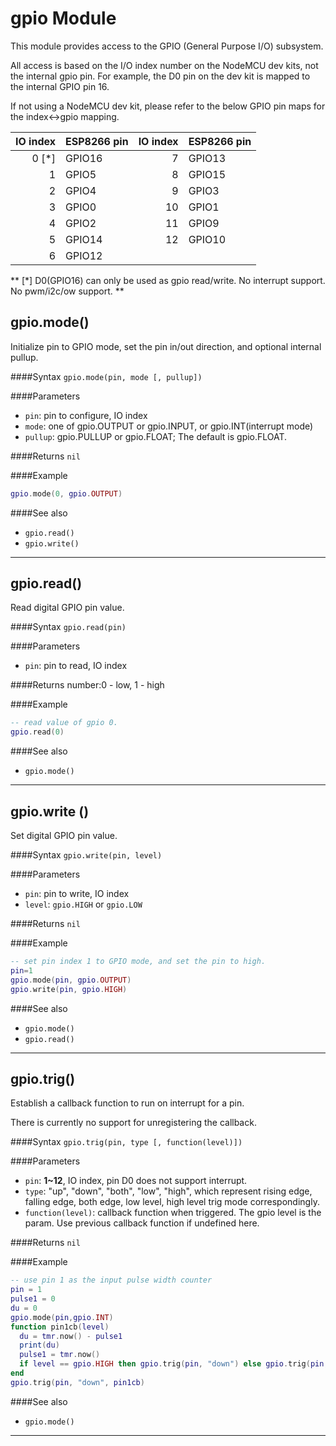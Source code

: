 # gpio Module

This module provides access to the GPIO (General Purpose I/O) subsystem.

All access is based on the I/O index number on the NodeMCU dev kits, not the internal gpio pin. For example, the D0 pin on the dev kit is mapped to the internal GPIO pin 16.

If not using a NodeMCU dev kit, please refer to the below GPIO pin maps for the index<->gpio mapping.

| IO index | ESP8266 pin | IO index | ESP8266 pin |
|---------:|:------------|---------:|:------------|
|    0 [*] | GPIO16      |        7 | GPIO13      |
|        1 | GPIO5       |        8 | GPIO15      |
|        2 | GPIO4       |        9 | GPIO3       |
|        3 | GPIO0       |       10 | GPIO1       |
|        4 | GPIO2       |       11 | GPIO9       |
|        5 | GPIO14      |       12 | GPIO10      |
|        6 | GPIO12      |          |             |

** [*] D0(GPIO16) can only be used as gpio read/write. No interrupt support. No pwm/i2c/ow support. **


## gpio.mode()

Initialize pin to GPIO mode, set the pin in/out direction, and optional internal pullup.

####Syntax
`gpio.mode(pin, mode [, pullup])`

####Parameters
  - `pin`: pin to configure, IO index
  - `mode`: one of gpio.OUTPUT or gpio.INPUT, or gpio.INT(interrupt mode)
  - `pullup`: gpio.PULLUP or gpio.FLOAT; The default is gpio.FLOAT.

####Returns
`nil`

####Example
```lua
gpio.mode(0, gpio.OUTPUT)
```
####See also
  - `gpio.read()`
  - `gpio.write()`
___
## gpio.read()

Read digital GPIO pin value.

####Syntax
`gpio.read(pin)`

####Parameters
  - `pin`: pin to read, IO index

####Returns
number:0 - low, 1 - high

####Example
```lua
-- read value of gpio 0.
gpio.read(0)
```
####See also
  - `gpio.mode()`
___
## gpio.write ()

Set digital GPIO pin value.

####Syntax
`gpio.write(pin, level)`

####Parameters
  - `pin`: pin to write, IO index
  - `level`: `gpio.HIGH` or `gpio.LOW`

####Returns
`nil`

####Example
```lua
-- set pin index 1 to GPIO mode, and set the pin to high.
pin=1
gpio.mode(pin, gpio.OUTPUT)
gpio.write(pin, gpio.HIGH)
```
####See also
  - `gpio.mode()`
  - `gpio.read()`
___
## gpio.trig()

Establish a callback function to run on interrupt for a pin.

There is currently no support for unregistering the callback.

####Syntax
`gpio.trig(pin, type [, function(level)])`

####Parameters
  - `pin`: **1~12**, IO index, pin D0 does not support interrupt.
  - `type`: "up", "down", "both", "low", "high", which represent rising edge, falling edge, both edge, low level, high level trig mode correspondingly.
  - `function(level)`: callback function when triggered. The gpio level is the param. Use previous callback function if undefined here.

####Returns
`nil`

####Example

```lua
-- use pin 1 as the input pulse width counter
pin = 1
pulse1 = 0
du = 0
gpio.mode(pin,gpio.INT)
function pin1cb(level)
  du = tmr.now() - pulse1
  print(du)
  pulse1 = tmr.now()
  if level == gpio.HIGH then gpio.trig(pin, "down") else gpio.trig(pin, "up") end
end
gpio.trig(pin, "down", pin1cb)

```
####See also
  - `gpio.mode()`
___
